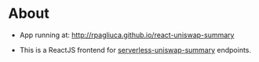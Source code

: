# About

* App running at: http://rpagliuca.github.io/react-uniswap-summary

* This is a ReactJS frontend for [serverless-uniswap-summary](https://github.com/rpagliuca/serverless-uniswap-summary) endpoints.
